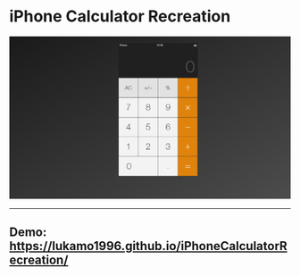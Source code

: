 # iPhone Calculator Recreation

![Screenshot](./iphonecalculator.png)

---

## Demo: https://lukamo1996.github.io/iPhoneCalculatorRecreation/
